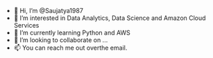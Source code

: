 - 👋 Hi, I’m @Saujatya1987
- 👀 I’m interested in Data Analytics, Data Science and Amazon Cloud Services
- 🌱 I’m currently learning Python and AWS
- 💞️ I’m looking to collaborate on ...
- 📫 You can reach me out overthe email.

<!---
Saujatya1987/Saujatya1987 is a ✨ special ✨ repository because its `README.md` (this file) appears on your GitHub profile.
You can click the Preview link to take a look at your changes.
--->
